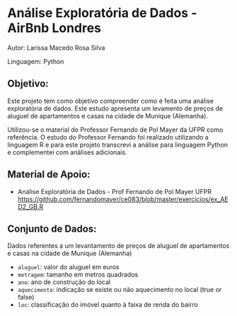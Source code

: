 # Análise Exploratória de Dados - AirBnb Londres

Autor: Larissa Macedo Rosa Silva

Linguagem: Python 

## Objetivo:

Este projeto tem como objetivo compreender como é feita uma análise exploratória de dados. Este estudo apresenta um levamento de preços de aluguel de apartamentos e casas na cidade de Munique (Alemanha).

Utilizou-se o material do Professor Fernando de Pol Mayer da UFPR como referência. O estudo do Professor Fernando foi realizado utilizando a linguagem R e para este projeto transcrevi a análise para linguagem Python e complementei com análises adicionais.

## Material de Apoio:

- Análise Exploratória de Dados - Prof Fernando de Pol Mayer UFPR
https://github.com/fernandomayer/ce083/blob/master/exercicios/ex_AED2_GB.R

## Conjunto de Dados:

Dados referentes a um levantamento de preços de aluguel de apartamentos e casas na cidade de Munique (Alemanha)

- ```aluguel```: valor do aluguel em euros
- ```metragem```: tamanho em metros quadrados
- ```ano```: ano de construção do local
- ```aquecimento```: indicação se existe ou não aquecimento no local (true or false)
- ```loc```: classificação do imóvel quanto à faixa de renda do bairro
